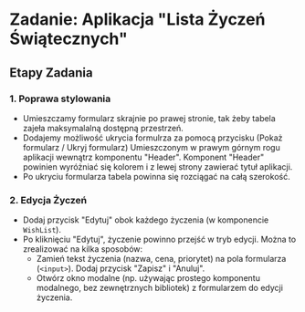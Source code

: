 # Zadanie: Aplikacja "Lista Życzeń Świątecznych"

## Etapy Zadania

### 1. Poprawa stylowania

- Umieszczamy formularz skrajnie po prawej stronie, tak żeby tabela zajeła maksymalalną dostępną przestrzeń.
- Dodajemy możliwość ukrycia formulrza za pomocą przycisku (Pokaż formularz / Ukryj formularz) Umieszczonym w prawym górnym rogu aplikacji wewnątrz komponentu "Header". Komponent "Header" powinien wyróżniać się kolorem i z lewej strony zawierać tytuł aplikacji.
- Po ukryciu formularza tabela powinna się rozciągać na całą szerokość.

### 2. Edycja Życzeń

- Dodaj przycisk "Edytuj" obok każdego życzenia (w komponencie `WishList`).
- Po kliknięciu "Edytuj", życzenie powinno przejść w tryb edycji. Można to zrealizować na kilka sposobów:
  - Zamień tekst życzenia (nazwa, cena, priorytet) na pola formularza (`<input>`). Dodaj przycisk "Zapisz" i "Anuluj".
  - Otwórz okno modalne (np. używając prostego komponentu modalnego, bez zewnętrznych bibliotek) z formularzem do edycji życzenia.
